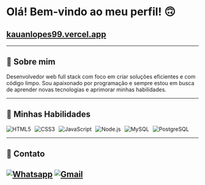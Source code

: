 
# Olá! Bem-vindo ao meu perfil! &#x1F643;
## [kauanlopes99.vercel.app](kauanlopes99.vercel.app)
---

## &#x1F44B; Sobre mim

Desenvolvedor web full stack com foco em criar soluções eficientes e com código limpo. Sou apaixonado por programação e sempre estou em busca de aprender novas tecnologias e aprimorar minhas habilidades.

---

## &#x1F680; Minhas Habilidades

<div style="display: flex; gap: 10px; flex-wrap: wrap;">
	<img alt="HTML5" src="https://img.shields.io/badge/HTML5-E34F26?style=for-the-badge&logo=html5&logoColor=white"/>
	<img alt="CSS3" src="https://img.shields.io/badge/CSS3-1572B6?style=for-the-badge&logo=css3&logoColor=white"/>
	<img alt="JavaScript" src="https://img.shields.io/badge/JavaScript-F7DF1E?style=for-the-badge&logo=javascript&logoColor=black"/>
	<img alt="Node.js" src="https://img.shields.io/badge/Node.js-43853D?style=for-the-badge&logo=node.js&logoColor=white"/>
	<img alt="MySQL" src="https://img.shields.io/badge/MySQL-00000F?style=for-the-badge&logo=mysql&logoColor=white"/>
	<img alt="PostgreSQL" src="https://img.shields.io/badge/PostgreSQL-316192?style=for-the-badge&logo=postgresql&logoColor=white"/>
</div>

---
## &#x1F4AC; Contato
[![Whatsapp](https://img.shields.io/badge/WhatsApp-25D366?style=for-the-badge&logo=whatsapp&logoColor=white)](https://wa.me/+5588996459091)
[![Gmail](https://img.shields.io/badge/Gmail-D14836?style=for-the-badge&logo=gmail&logoColor=white)](mailto:kauan.lopes.dev99@gmail.com)
---
